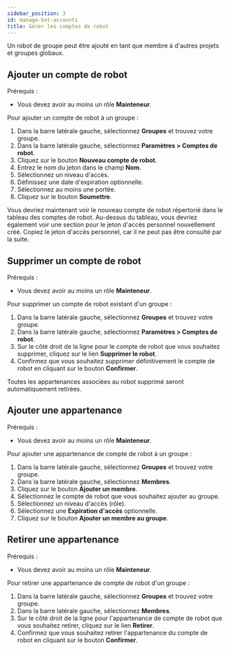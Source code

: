 ```yaml
---
sidebar_position: 3
id: manage-bot-accounts
title: Gérer les comptes de robot
---
```


Un robot de groupe peut être ajouté en tant que membre à d'autres projets et groupes globaux.

## Ajouter un compte de robot

Prérequis :

- Vous devez avoir au moins un rôle **Mainteneur**.

Pour ajouter un compte de robot à un groupe :

1. Dans la barre latérale gauche, sélectionnez **Groupes** et trouvez votre groupe.
2. Dans la barre latérale gauche, sélectionnez **Paramètres > Comptes de robot**.
3. Cliquez sur le bouton **Nouveau compte de robot**.
4. Entrez le nom du jeton dans le champ **Nom**.
5. Sélectionnez un niveau d'accès.
6. Définissez une date d'expiration optionnelle.
7. Sélectionnez au moins une portée.
8. Cliquez sur le bouton **Soumettre**.

Vous devriez maintenant voir le nouveau compte de robot répertorié dans le tableau des comptes de robot. Au-dessus du tableau, vous devriez également voir une section pour le jeton d'accès personnel nouvellement créé. Copiez le jeton d'accès personnel, car il ne peut pas être consulté par la suite.

## Supprimer un compte de robot

Prérequis :

- Vous devez avoir au moins un rôle **Mainteneur**.

Pour supprimer un compte de robot existant d'un groupe :

1. Dans la barre latérale gauche, sélectionnez **Groupes** et trouvez votre groupe.
2. Dans la barre latérale gauche, sélectionnez **Paramètres > Comptes de robot**.
3. Sur le côté droit de la ligne pour le compte de robot que vous souhaitez supprimer, cliquez sur le lien **Supprimer le robot**.
4. Confirmez que vous souhaitez supprimer définitivement le compte de robot en cliquant sur le bouton **Confirmer**.

Toutes les appartenances associées au robot supprimé seront automatiquement retirées.

## Ajouter une appartenance

Prérequis :

- Vous devez avoir au moins un rôle **Mainteneur**.

Pour ajouter une appartenance de compte de robot à un groupe :

1. Dans la barre latérale gauche, sélectionnez **Groupes** et trouvez votre groupe.
2. Dans la barre latérale gauche, sélectionnez **Membres**.
3. Cliquez sur le bouton **Ajouter un membre**.
4. Sélectionnez le compte de robot que vous souhaitez ajouter au groupe.
5. Sélectionnez un niveau d'accès (rôle).
6. Sélectionnez une **Expiration d'accès** optionnelle.
7. Cliquez sur le bouton **Ajouter un membre au groupe**.

## Retirer une appartenance

Prérequis :

- Vous devez avoir au moins un rôle **Mainteneur**.

Pour retirer une appartenance de compte de robot d'un groupe :

1. Dans la barre latérale gauche, sélectionnez **Groupes** et trouvez votre groupe.
2. Dans la barre latérale gauche, sélectionnez **Membres**.
3. Sur le côté droit de la ligne pour l'appartenance de compte de robot que vous souhaitez retirer, cliquez sur le lien **Retirer**.
4. Confirmez que vous souhaitez retirer l'appartenance du compte de robot en cliquant sur le bouton **Confirmer**.
